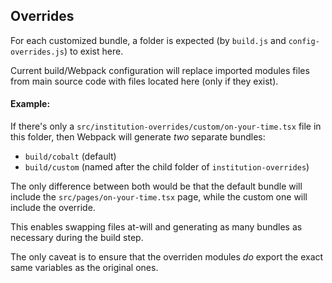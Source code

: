 ## Overrides

For each customized bundle, a folder is expected (by `build.js` and `config-overrides.js`) to exist here.

Current build/Webpack configuration will replace imported modules files from main source code with files located here (only if they exist).

#### Example:

If there's only a `src/institution-overrides/custom/on-your-time.tsx` file in this folder, then Webpack will generate _two_ separate bundles:

-   `build/cobalt` (default)
-   `build/custom` (named after the child folder of `institution-overrides`)

The only difference between both would be that the default bundle will include the `src/pages/on-your-time.tsx` page, while the custom one will include the override.

This enables swapping files at-will and generating as many bundles as necessary during the build step.

The only caveat is to ensure that the overriden modules _do_ export the exact same variables as the original ones.
